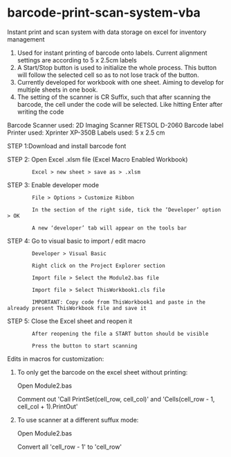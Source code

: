 # barcode-print-scan-system-vba
Instant print and scan system with data storage on excel for inventory management

1. Used for instant printing of barcode onto labels. Current alignment settings are according to 5 x 2.5cm labels
2. A Start/Stop button is used to initialize the whole process. This button will follow the selected cell so as to not lose track of the button.
3. Currently developed for workbook with one sheet. Aiming to develop for multiple sheets in one book.
4. The setting of the scanner is CR Suffix, such that after scanning the barcode, the cell under the code will be selected. Like hitting Enter after writing the code

Barcode Scanner used: 2D Imaging Scanner RETSOL D-2060
Barcode label Printer used: Xprinter XP-350B
Labels used: 5 x 2.5 cm

STEP 1:Download and install barcode font 
          
STEP 2: Open Excel .xlsm file (Excel Macro Enabled Workbook) 

          	Excel > new sheet > save as > .xlsm
          
STEP 3: Enable developer mode 

			File > Options > Customize Ribbon 
			
			In the section of the right side, tick the ‘Developer’ option > OK 
			
			A new ‘developer’ tab will appear on the tools bar 
          
STEP 4: Go to visual basic to import / edit macro 

			Developer > Visual Basic 
			
			Right click on the Project Explorer section 
			
			Import file > Select the Module2.bas file 
			
			Import file > Select ThisWorkbook1.cls file 
			
			IMPORTANT: Copy code from ThisWorkbook1 and paste in the already present ThisWorkbook file and save it 
        
STEP 5: Close the Excel sheet and reopen it 

        	After reopening the file a START button should be visible 
			
			Press the button to start scanning 


Edits in macros for customization: 

1. To only get the barcode on the excel sheet without printing: 

    Open Module2.bas 
	
    Comment out 'Call PrintSet(cell_row, cell_col)' and 'Cells(cell_row - 1, cell_col + 1).PrintOut' 
	
2. To use scanner at a different suffux mode: 

    Open Module2.bas 
	
    Convert all 'cell_row - 1' to 'cell_row' 

